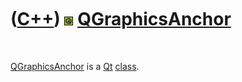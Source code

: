 



 

 

 

 

 

([C++](Cpp.htm)) ![Qt](PicQt.png) [QGraphicsAnchor](CppQGraphicsAnchor.htm)
===========================================================================

 

[QGraphicsAnchor](CppQGraphicsAnchor.htm) is a [Qt](CppQt.htm)
[class](CppClass.htm).

 

 

 

 

 





 



